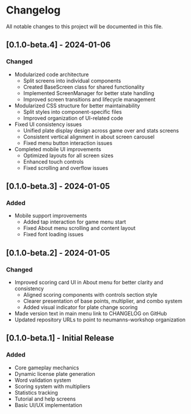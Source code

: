 # Changelog

All notable changes to this project will be documented in this file.

## [0.1.0-beta.4] - 2024-01-06

### Changed
- Modularized code architecture
  - Split screens into individual components
  - Created BaseScreen class for shared functionality
  - Implemented ScreenManager for better state handling
  - Improved screen transitions and lifecycle management
- Modularized CSS structure for better maintainability
  - Split styles into component-specific files
  - Improved organization of UI-related code
- Fixed UI consistency issues
  - Unified plate display design across game over and stats screens
  - Consistent vertical alignment in about screen carousel
  - Fixed menu button interaction issues
- Completed mobile UI improvements
  - Optimized layouts for all screen sizes
  - Enhanced touch controls
  - Fixed scrolling and overflow issues

## [0.1.0-beta.3] - 2024-01-05

### Added
- Mobile support improvements
  - Added tap interaction for game menu start
  - Fixed About menu scrolling and content layout
  - Fixed font loading issues

## [0.1.0-beta.2] - 2024-01-05

### Changed
- Improved scoring card UI in About menu for better clarity and consistency
  - Aligned scoring components with controls section style
  - Clearer presentation of base points, multiplier, and combo system
  - Added visual indicator for plate change scoring
- Made version text in main menu link to CHANGELOG on GitHub
- Updated repository URLs to point to neumanns-workshop organization

## [0.1.0-beta.1] - Initial Release

### Added
- Core gameplay mechanics
- Dynamic license plate generation
- Word validation system
- Scoring system with multipliers
- Statistics tracking
- Tutorial and help screens
- Basic UI/UX implementation

